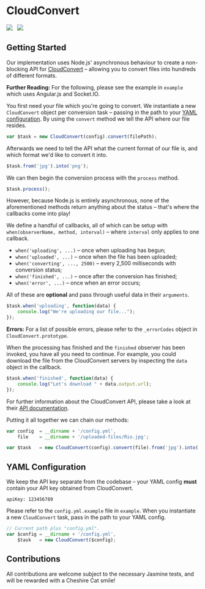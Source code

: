 CloudConvert
============

<img src="https://travis-ci.org/Wildhoney/CloudConvert.png?branch=master" />
&nbsp;
<img src="https://badge.fury.io/js/cloud-convert.png" />

Getting Started
------------

Our implementation uses Node.js' asynchronous behaviour to create a non-blocking API for <a href="https://cloudconvert.org" target="_blank">CloudConvert</a> &ndash; allowing you to convert files into hundreds of different formats.

**Further Reading:** For the following, please see the example in `example` which uses Angular.js and Socket.IO.

You first need your file which you're going to convert. We instantiate a new `CloudConvert` object per conversion task &ndash; passing in the path to your <a href="#yaml-configuration">YAML configuration</a>. By using the `convert` method we tell the API where our file resides.

```javascript
var $task = new CloudConvert(config).convert(filePath);
```

Afterwards we need to tell the API what the current format of our file is, and which format we'd like to convert it into.

```javascript
$task.from('jpg').into('png');
```

We can then begin the conversion process with the `process` method.

```javascript
$task.process();
```

However, because Node.js is entirely asynchronous, none of the aforementioned methods return anything about the status &ndash; that's where the callbacks come into play!

We define a handful of callbacks, all of which can be setup with `when(observerName, method, interval)` &ndash; where `interval` only applies to one callback.

 * `when('uploading', ...)` &ndash; once when uploading has begun;
 * `when('uploaded', ...)` &ndash; once when the file has been uploaded;
 * `when('converting', ..., 2500)` &ndash; every 2,500 milliseconds with conversion status;
 * `when('finished', ...)` &ndash; once after the conversion has finished;
 * `when('error', ...)` &ndash; once when an error occurs;

All of these are **optional** and pass through useful data in their `arguments`.

```javascript
$task.when('uploading', function(data) {
    console.log("We're uploading our file...");
});
```

**Errors:** For a list of possible errors, please refer to the `_errorCodes` object in `CloudConvert.prototype`.

When the processing has finished and the `finished` observer has been invoked, you have all you need to continue. For example, you could download the file from the CloudConvert servers by inspecting the `data` object in the callback.

```javascript
$task.when('finished', function(data) {
    console.log("Let's download " + data.output.url);
});
```

For further information about the CloudConvert API, please take a look at their <a href="https://cloudconvert.org/page/api" target="_blank">API documentation</a>.

Putting it all together we can chain our methods:

```javascript
var config  = __dirname + '/config.yml',
    file    = __dirname + '/uploaded-files/Rio.jpg';

var $task   = new CloudConvert(config).convert(file).from('jpg').into('png').process();
```

YAML Configuration
------------

We keep the API key separate from the codebase &ndash; your YAML config **must** contain your API key obtained from CloudConvert.

```
apiKey: 123456789
```

Please refer to the `config.yml.example` file in `example`. When you instantiate a new `CloudConvert` task, pass in the path to your YAML config.

```javascript
// Current path plus "config.yml".
var $config = __dirname + '/config.yml',
    $task   = new CloudConvert($config);
```

Contributions
------------

All contributions are welcome subject to the necessary Jasmine tests, and will be rewarded with a Cheshire Cat smile!